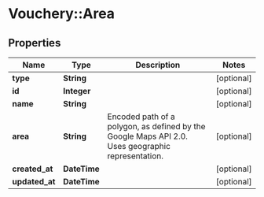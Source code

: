 # Vouchery::Area

## Properties
Name | Type | Description | Notes
------------ | ------------- | ------------- | -------------
**type** | **String** |  | [optional] 
**id** | **Integer** |  | [optional] 
**name** | **String** |  | [optional] 
**area** | **String** | Encoded path of a polygon, as defined by the Google Maps API 2.0. Uses geographic representation. | [optional] 
**created_at** | **DateTime** |  | [optional] 
**updated_at** | **DateTime** |  | [optional] 


